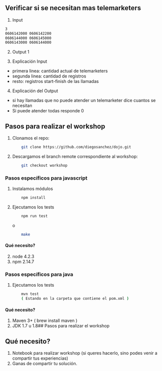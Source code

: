 ## Verificar si se necesitan mas telemarketers

1. Input

```1
3
0606142000 0606142200
0606144000 0606145000
0606143000 0606144000
```

2. Output
1

3. Explicación Input
- primera linea: cantidad actual de telemarketers
- segunda linea: cantidad de registros
- resto: registros start-finish de las llamadas

4. Explicación del Output
- si hay llamadas que no puede atender un telemarketer dice cuantos se necesitan
- Si puede atender todas responde 0


## Pasos para realizar el workshop

1. Clonamos el repo:

    ```bash
        git clone https://github.com/diegosanchez/dojo.git
    ```

2. Descargamos el branch remote correspondiente al workshop:

    ```bash
        git checkout workshop
    ```

### Pasos específicos para javascript

1. Instalamos módulos

    ```bash
        npm install
    ```

2. Ejecutamos los tests

    ```bash
        npm run test
    ```

    o

    ```bash
        make
    ```

#### Qué necesito?

2. node 4.2.3
3. npm  2.14.7


### Pasos específicos para java

1. Ejecutamos los tests

    ```bash
        mvn test
        ( Estando en la carpeta que contiene el pom.xml )
    ```



#### Qué necesito?

1. Maven 3+ ( brew install maven )
2. JDK 1.7 u 1.8## Pasos para realizar el workshop


## Qué necesito?

1. Notebook para realizar workshop (si queres hacerlo, sino podes venir a compartir tus experiencias)
2. Ganas de compartir tu solución.
